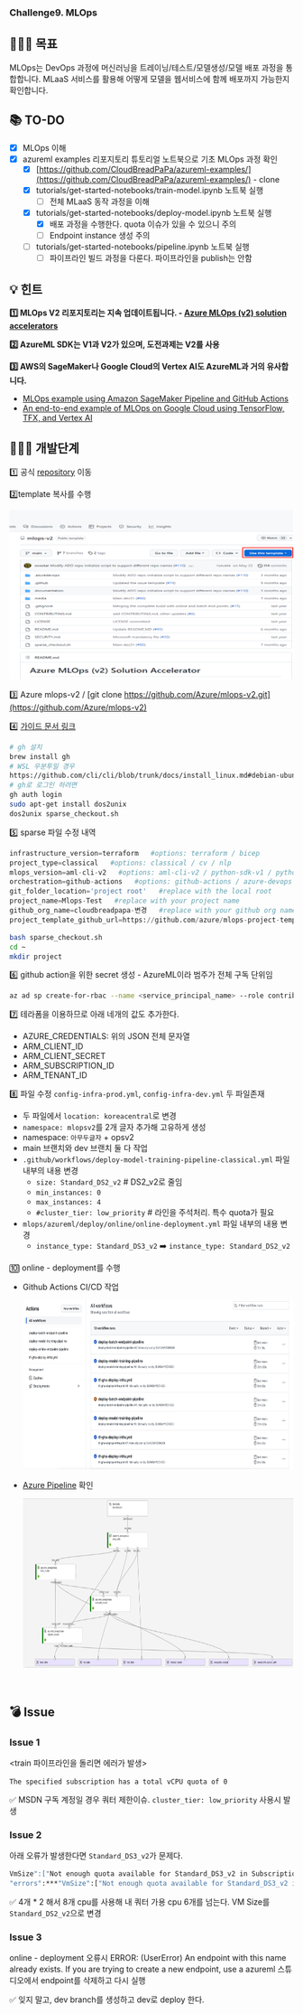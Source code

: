 ### Challenge9. MLOps

<h2>💁🏻‍♂️ 목표</h2>

MLOps는 DevOps 과정에 머신러닝을 트레이닝/테스트/모델생성/모델 배포 과정을 통합합니다. MLaaS 서비스를 활용해 어떻게 모델을 웹서비스에 함께 배포까지 가능한지 확인합니다.

<h2>📚 TO-DO</h2>

- [x] MLOps 이해
- [x] azureml examples 리포지토리 튜토리얼 노트북으로 기초 MLOps 과정 확인
  - [x] [https://github.com/CloudBreadPaPa/azureml-examples/](https://github.com/CloudBreadPaPa/azureml-examples/) - clone
  - [x] tutorials/get-started-notebooks/train-model.ipynb 노트북 실행
    - [ ] 전체 MLaaS 동작 과정을 이해 
  - [x] tutorials/get-started-notebooks/deploy-model.ipynb 노트북 실행
    - [x] 배포 과정을 수행한다. quota 이슈가 있을 수 있으니 주의
    - [ ] Endpoint instance 생성 주의
  - [ ] tutorials/get-started-notebooks/pipeline.ipynb 노트북 실행
    - [ ] 파이프라인 빌드 과정을 다룬다. 파이프라인을 publish는 안함

<h2>💡 힌트</h2>

**1️⃣ MLOps V2 리포지토리는 지속 업데이트됩니다. - [Azure MLOps (v2) solution accelerators](https://github.com/Azure/mlops-v2)**

**2️⃣ AzureML SDK는 V1과 V2가 있으며, 도전과제는 V2를 사용**

**3️⃣ AWS의 SageMaker나 Google Cloud의 Vertex AI도 AzureML과 거의 유사합니다.**
  - [MLOps example using Amazon SageMaker Pipeline and GitHub Actions](https://github.com/aws-samples/mlops-sagemaker-github-actions)
  - [An end-to-end example of MLOps on Google Cloud using TensorFlow, TFX, and Vertex AI](https://github.com/GoogleCloudPlatform/mlops-with-vertex-ai)

<h2>🧑🏻‍💻 개발단계</h2>

1️⃣ 공식 [repository](https://github.com/Azure/mlops-v2) 이동

2️⃣template 복사를 수행

<img src="https://github.com/SUNGMYEONGGI/image/blob/main/%EA%B7%B8%EB%A6%BC1.png?raw=true" width="600" height="300">

3️⃣ Azure mlops-v2 / [git clone https://github.com/Azure/mlops-v2.git](https://github.com/Azure/mlops-v2) 

4️⃣ [가이드 문서 링크](https://github.com/Azure/mlops-v2/blob/main/documentation/deployguides/deployguide_gha.md
)

```Bash
# gh 설치
brew install gh
# WSL 우분투일 경우
https://github.com/cli/cli/blob/trunk/docs/install_linux.md#debian-ubuntu-linux-raspberry-pi-os-apt
# gh로 로그인 하려면
gh auth login
sudo apt-get install dos2unix
dos2unix sparse_checkout.sh
```

5️⃣ sparse 파일 수정 내역
```python
infrastructure_version=terraform   #options: terraform / bicep
project_type=classical   #options: classical / cv / nlp
mlops_version=aml-cli-v2   #options: aml-cli-v2 / python-sdk-v1 / python-sdk-v2 / rai-aml-cli-v2
orchestration=github-actions   #options: github-actions / azure-devops
git_folder_location='project root'   #replace with the local root
project_name=Mlops-Test   #replace with your project name
github_org_name=cloudbreadpapa-변경   #replace with your github org name
project_template_github_url=https://github.com/azure/mlops-project-template
```
```bash
bash sparse_checkout.sh
cd ~
mkdir project
```

6️⃣ github action을 위한 secret 생성 - AzureML이라 범주가 전체 구독 단위임
```bash
az ad sp create-for-rbac --name <service_principal_name> --role contributor --scopes /subscriptions/<subscription_id> --sdk-auth
```

7️⃣ 테라폼을 이용하므로 아래 네개의 값도 추가한다.
- AZURE_CREDENTIALS: 위의 JSON 전체 문자열
- ARM_CLIENT_ID
- ARM_CLIENT_SECRET
- ARM_SUBSCRIPTION_ID
- ARM_TENANT_ID

8️⃣ 파일 수정
`config-infra-prod.yml`, `config-infra-dev.yml` 두 파일존재
- 두 파일에서 `location: koreacentral`로 변경
- `namespace: mlopsv2`를 2개 글자 추가해 고유하게 생성
- namespace: `아무두글자` + opsv2
- main 브랜치와 dev 브랜치 둘 다 작업
- `.github/workflows/deploy-model-training-pipeline-classical.yml` 파일 내부의 내용 변경
  - `size: Standard_DS2_v2`  # DS2_v2로 줄임
  - `min_instances: 0`
  - `max_instances: 4`
  - `#cluster_tier: low_priority`  # 라인을 주석처리. 특수 quota가 필요
- `mlops/azureml/deploy/online/online-deployment.yml` 파일 내부의 내용 변경
  - `instance_type: Standard_DS3_v2` ➡️ `instance_type: Standard_DS2_v2` 

🔟 online - deployment를 수행
  - Github Actions CI/CD 작업
    
	<img src="https://github.com/SUNGMYEONGGI/image/blob/main/ci%20cd.png?raw=true" width="600" height="300">
  - [Azure Pipeline](https://ml.azure.com/experiments/id/9eaca022-f5d6-4908-87be-a06334f5cf42/runs/mighty_music_bkyccfdwf9?wsid=/subscriptions/3ebd25a6-6e5e-47b7-a80c-a3d971e2ca19/resourcegroups/rg-dlopsv2-0001dev/providers/Microsoft.MachineLearningServices/workspaces/mlw-dlopsv2-0001dev&tid=478b1b0f-75b7-4db5-9952-6c7a708d98a6#/?graphId=e2e53e3f-0d75-4af3-acd8-f09b8d9a0552&label=mighty_music_bkyccfdwf9&newGraphId=e2e53e3f-0d75-4af3-acd8-f09b8d9a0552&path=%2Fexperiments%2Fid%2F9eaca022-f5d6-4908-87be-a06334f5cf42%2Fruns%2Fmighty_music_bkyccfdwf9&runId=mighty_music_bkyccfdwf9) 확인
    
	<img src="https://github.com/SUNGMYEONGGI/image/blob/main/pipeline.png?raw=true" width="600" height="300">
</br>

## 💣 Issue

### Issue 1
<train 파이프라인을 돌리면 에러가 발생>

```The specified subscription has a total vCPU quota of 0```

✅ MSDN 구독 계정일 경우 쿼터 제한이슈. `cluster_tier: low_priority` 사용시 발생

### Issue 2
아래 오류가 발생한다면 `Standard_DS3_v2`가 문제다. 
```bash
VmSize":["Not enough quota available for Standard_DS3_v2 in SubscriptionId ***. Current usage/limit: 0/6. Additional needed: 8 Please see troubleshooting guide, available her
"errors":***"VmSize":["Not enough quota available for Standard_DS3_v2 in SubscriptionId ***. Current usage/limit: 0/6. Additional needed: 8 Please see troubleshooting guide, available here: https://aka.ms/oe-tsg#error-outofquota"]*
```
✅ 4개 * 2 해서 8개 cpu를 사용해 내 쿼터 가용 cpu 6개를 넘는다. VM Size를 `Standard_DS2_v2`으로 변경

### Issue 3
online - deployment 오류시
ERROR: (UserError) An endpoint with this name already exists. If you are trying to create a new endpoint, use a
azureml 스튜디오에서 endpoint를 삭제하고 다시 실행

✅ 잊지 말고, dev branch를 생성하고 dev로 deploy 한다.
